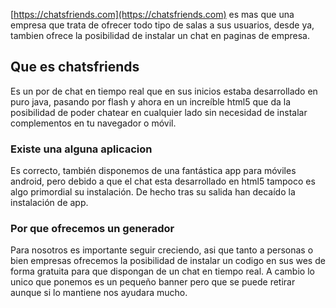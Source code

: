 [https://chatsfriends.com](https://chatsfriends.com) es mas que una empresa que trata de ofrecer todo tipo de salas a sus usuarios, desde ya, tambien ofrece la posibilidad de instalar un chat en paginas de empresa.

## Que es chatsfriends
Es un por de chat en tiempo real que en sus inicios estaba desarrollado en puro java, pasando por flash y ahora en un increíble html5 que da la posibilidad de poder chatear en cualquier lado sin necesidad de instalar complementos en tu navegador o móvil.

### Existe una alguna aplicacion
Es correcto, también disponemos de una fantástica app para móviles android, pero debido a que el chat esta desarrollado en html5 tampoco es algo primordial su instalación. De hecho tras su salida han decaído la instalación de app.

### Por que ofrecemos un generador
Para nosotros es importante seguir creciendo, asi que tanto a personas o bien empresas ofrecemos la posibilidad de instalar un codigo en sus wes de forma gratuita para que dispongan de un chat en tiempo real. A cambio lo unico que ponemos es un pequeño banner pero que se puede retirar aunque si lo mantiene nos ayudara mucho.



